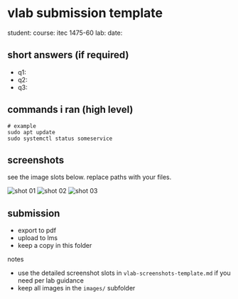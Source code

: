# vlab submission template

student: 
course: itec 1475-60
lab: 
date: 

## short answers (if required)
- q1:
- q2:
- q3:

## commands i ran (high level)
```
# example
sudo apt update
sudo systemctl status someservice
```

## screenshots
see the image slots below. replace paths with your files.

![shot 01](images/shot-01.png)
![shot 02](images/shot-02.png)
![shot 03](images/shot-03.png)

## submission
- export to pdf
- upload to lms
- keep a copy in this folder

notes
- use the detailed screenshot slots in `vlab-screenshots-template.md` if you need per lab guidance
- keep all images in the `images/` subfolder
